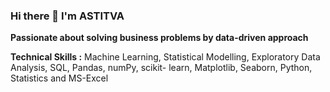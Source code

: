 ### Hi there 👋 I'm ASTITVA

**Passionate about solving business problems by data-driven approach**

**Technical Skills :** Machine Learning, Statistical Modelling, Exploratory Data Analysis, SQL, Pandas, numPy, scikit- learn, Matplotlib, Seaborn, Python, Statistics and MS-Excel 

